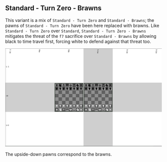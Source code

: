 ## Standard - Turn Zero - Brawns

This variant is a mix of `Standard - Turn Zero` and `Standard - Brawns`; the pawns of `Standard - Turn Zero` have been here replaced with brawns.
Like `Standard - Turn Zero` over `Standard`, `Standard - Turn Zero - Brawns` mitigates the threat of the `f7` sacrifice over `Standard - Brawns` by allowing black to time travel first, forcing white to defend against that threat too.

![Preview](./preview.png)

The upside-down pawns correspond to the brawns.

